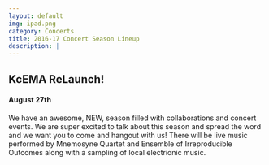 ```yaml
---
layout: default
img: ipad.png
category: Concerts
title: 2016-17 Concert Season Lineup
description: |
---
```


## KcEMA ReLaunch! ##


#### August 27th ####

We have an awesome, NEW, season filled with collaborations and concert events. We are super excited to talk about this season and spread the word and we want you to come and hangout with us! There will be live music performed by Mnemosyne Quartet and Ensemble of Irreproducible Outcomes along with a sampling of local electrionic music. 